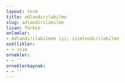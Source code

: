 ```yaml
---
layout: term
title: adlandırılabilme
slug: adlandirilabilme
lisan: Türkçe
anlamlar:
- Adlandırılabilmek işi; isimlendirilebilme
ozellikler:
- - isim
ornekler:
- - ''
orneklerkaynak:
- - ''
---
```


